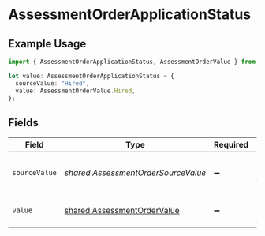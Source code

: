 # AssessmentOrderApplicationStatus

## Example Usage

```typescript
import { AssessmentOrderApplicationStatus, AssessmentOrderValue } from "@stackone/stackone-client-ts/sdk/models/shared";

let value: AssessmentOrderApplicationStatus = {
  sourceValue: "Hired",
  value: AssessmentOrderValue.Hired,
};
```

## Fields

| Field                                                                             | Type                                                                              | Required                                                                          | Description                                                                       | Example                                                                           |
| --------------------------------------------------------------------------------- | --------------------------------------------------------------------------------- | --------------------------------------------------------------------------------- | --------------------------------------------------------------------------------- | --------------------------------------------------------------------------------- |
| `sourceValue`                                                                     | *shared.AssessmentOrderSourceValue*                                               | :heavy_minus_sign:                                                                | The source value of the application status.                                       | Hired                                                                             |
| `value`                                                                           | [shared.AssessmentOrderValue](../../../sdk/models/shared/assessmentordervalue.md) | :heavy_minus_sign:                                                                | The status of the application.                                                    | hired                                                                             |